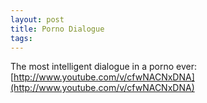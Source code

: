 ```yaml
---
layout: post
title: Porno Dialogue
tags:
---
```

The most intelligent dialogue in a porno ever: [http://www.youtube.com/v/cfwNACNxDNA](http://www.youtube.com/v/cfwNACNxDNA)